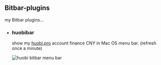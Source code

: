
## Bitbar-plugins

my Bitbar plugins...


 - ### huobibar

    show my [huobi.pro](https://www.huobi.pro/) account finance CNY in Mac OS menu bar. (refresh once a minute)

    ![huobi bitbar menu bar](http://ww1.sinaimg.cn/large/61b8bbf4ly1forcm7t5ybj20ae0910vm.jpg)